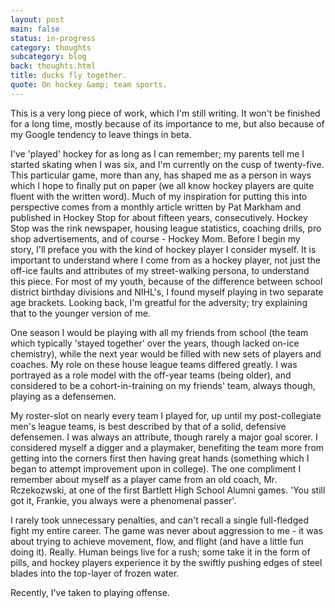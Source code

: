 ```yaml
---
layout: post
main: false
status: in-progress
category: thoughts
subcategory: blog
back: thoughts.html
title: ducks fly together.
quote: On hockey &amp; team sports.
---
```


This is a very long piece of work, which I'm still writing. It won't be finished for a long time, mostly because of its importance to me, but also because of my Google tendency to leave things in beta.

I've 'played' hockey for as long as I can remember; my parents tell me I started skating when I was six, and I'm currently on the cusp of twenty-five. This particular game, more than any, has shaped me as a person in ways which I hope to finally put on paper (we all know hockey players are quite fluent with the written word). Much of my inspiration for putting this into perspective comes from a monthly article written by Pat Markham and published in Hockey Stop for about fifteen years, consecutively. Hockey Stop was the rink newspaper, housing league statistics, coaching drills, pro shop advertisements, and of course - Hockey Mom. Before I begin my story, I'll preface you with the kind of hockey player I consider myself. It is important to understand where I come from as a hockey player, not just the off-ice faults and attributes of my street-walking persona, to understand this piece. For most of my youth, because of the difference between school district birthday divisions and NIHL's, I found myself playing in two separate age brackets. Looking back, I'm greatful for the adversity; try explaining that to the younger version of me.

One season I would be playing with all my friends from school (the team which typically 'stayed together' over the years, though lacked on-ice chemistry), while the next year would be filled with new sets of players and coaches. My role on these house league teams differed greatly. I was portrayed as a role model with the off-year teams (being older), and considered to be a cohort-in-training on my friends' team, always though, playing as a defensemen.

My roster-slot on nearly every team I played for, up until my post-collegiate men's league teams, is best described by that of a solid, defensive defensemen. I was always an attribute, though rarely a major goal scorer. I considered myself a digger and a playmaker, benefiting the team more from getting into the corners first then having great hands (something which I began to attempt improvement upon in college). The one compliment I remember about myself as a player came from an old coach, Mr. Rczekozwski, at one of the first Bartlett High School Alumni games. 'You still got it, Frankie, you always were a phenomenal passer'.

I rarely took unnecessary penalties, and can't recall a single full-fledged fight my entire career. The game was never about aggression to me - it was about trying to achieve movement, flow, and flight (and have a little fun doing it). Really. Human beings live for a rush; some take it in the form of pills, and hockey players experience it by the swiftly pushing edges of steel blades into the top-layer of frozen water.

Recently, I've taken to playing offense.